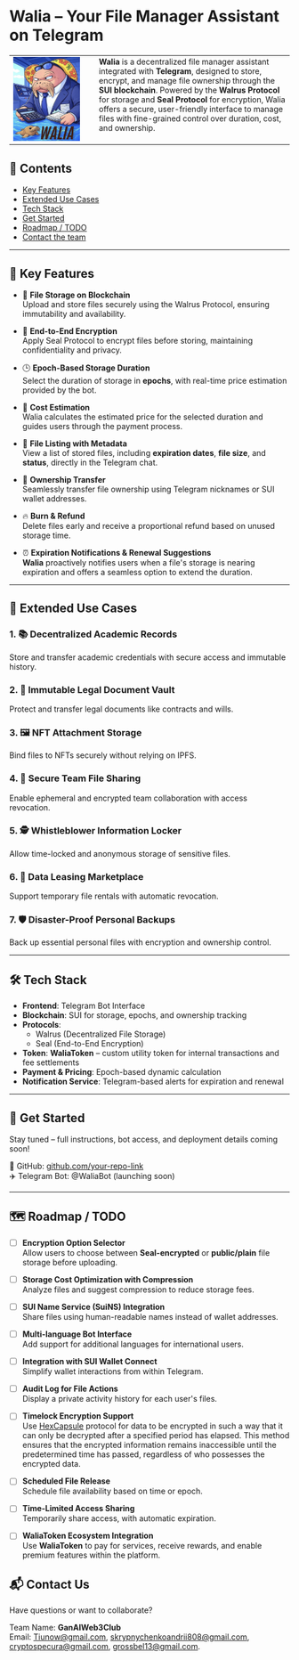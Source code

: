 # Walia – Your File Manager Assistant on Telegram
<table>
  <tr>
    <td width="140" valign="top">
      <img src="pics/walia.jpeg" alt="logo" width="120"/>
    </td>
    <td valign="top">
      <strong>Walia</strong> is a decentralized file manager assistant integrated with <strong>Telegram</strong>, designed to store, encrypt, and manage file ownership through the <strong>SUI blockchain</strong>. Powered by the <strong>Walrus Protocol</strong> for storage and <strong>Seal Protocol</strong> for encryption, Walia offers a secure, user-friendly interface to manage files with fine-grained control over duration, cost, and ownership.
    </td>
  </tr>
</table>

## 📑 Contents

- [Key Features](#-key-features)
- [Extended Use Cases](#-extended-use-cases)
- [Tech Stack](#️-tech-stack)
- [Get Started](#-get-started)
- [Roadmap / TODO](#️-roadmap--todo)
- [Contact the team](#-contact-us)

---

## 🚀 Key Features

- 📁 **File Storage on Blockchain**  
  Upload and store files securely using the Walrus Protocol, ensuring immutability and availability.

- 🔐 **End-to-End Encryption**  
  Apply Seal Protocol to encrypt files before storing, maintaining confidentiality and privacy.

- 🕒 **Epoch-Based Storage Duration**  
  Select the duration of storage in **epochs**, with real-time price estimation provided by the bot.

- 💸 **Cost Estimation**  
  Walia calculates the estimated price for the selected duration and guides users through the payment process.

- 📂 **File Listing with Metadata**  
  View a list of stored files, including **expiration dates**, **file size**, and **status**, directly in the Telegram chat.

- 👤 **Ownership Transfer**  
  Seamlessly transfer file ownership using Telegram nicknames or SUI wallet addresses.

- 🔥 **Burn & Refund**  
  Delete files early and receive a proportional refund based on unused storage time.

- ⏰ **Expiration Notifications & Renewal Suggestions**  
  **Walia** proactively notifies users when a file's storage is nearing expiration and offers a seamless option to extend the duration.

---

## 🔧 Extended Use Cases

### 1. 📚 **Decentralized Academic Records**  
Store and transfer academic credentials with secure access and immutable history.

### 2. 🧾 **Immutable Legal Document Vault**  
Protect and transfer legal documents like contracts and wills.

### 3. 🖼️ **NFT Attachment Storage**  
Bind files to NFTs securely without relying on IPFS.

### 4. 👥 **Secure Team File Sharing**  
Enable ephemeral and encrypted team collaboration with access revocation.

### 5. 🕵️ **Whistleblower Information Locker**  
Allow time-locked and anonymous storage of sensitive files.

### 6. 💾 **Data Leasing Marketplace**  
Support temporary file rentals with automatic revocation.

### 7. 🛡️ **Disaster-Proof Personal Backups**  
Back up essential personal files with encryption and ownership control.

---

## 🛠️ Tech Stack

- **Frontend**: Telegram Bot Interface  
- **Blockchain**: SUI for storage, epochs, and ownership tracking  
- **Protocols**:  
  - Walrus (Decentralized File Storage)  
  - Seal (End-to-End Encryption)  
- **Token**: **WaliaToken** – custom utility token for internal transactions and fee settlements  
- **Payment & Pricing**: Epoch-based dynamic calculation  
- **Notification Service**: Telegram-based alerts for expiration and renewal  

---

## 📌 Get Started

Stay tuned – full instructions, bot access, and deployment details coming soon!

📁 GitHub: [github.com/your-repo-link](#)  
✈️ Telegram Bot: @WaliaBot (launching soon)

---

## 🗺️ Roadmap / TODO

- [ ] **Encryption Option Selector**  
  Allow users to choose between **Seal-encrypted** or **public/plain** file storage before uploading.

- [ ] **Storage Cost Optimization with Compression**  
  Analyze files and suggest compression to reduce storage fees.

- [ ] **SUI Name Service (SuiNS) Integration**  
  Share files using human-readable names instead of wallet addresses.

- [ ] **Multi-language Bot Interface**  
  Add support for additional languages for international users.

- [ ] **Integration with SUI Wallet Connect**  
  Simplify wallet interactions from within Telegram.

- [ ] **Audit Log for File Actions**  
  Display a private activity history for each user's files.

- [ ] **Timelock Encryption Support**  
  Use [HexCapsule](https://www.hexcapsule.com/about) protocol for data to be encrypted in such a way that it can only be decrypted after a specified period has elapsed. This method ensures that the encrypted information remains inaccessible until the predetermined time has passed, regardless of who possesses the encrypted data.

- [ ] **Scheduled File Release**  
  Schedule file availability based on time or epoch.

- [ ] **Time-Limited Access Sharing**  
  Temporarily share access, with automatic expiration.

- [ ] **WaliaToken Ecosystem Integration**  
  Use **WaliaToken** to pay for services, receive rewards, and enable premium features within the platform.

## 📬 Contact Us
Have questions or want to collaborate?

Team Name: **GanAIWeb3Club**   
Email: Tiunow@gmail.com, skrypnychenkoandrii808@gmail.com, cryptospecura@gmail.com, grossbel13@gmail.com.
